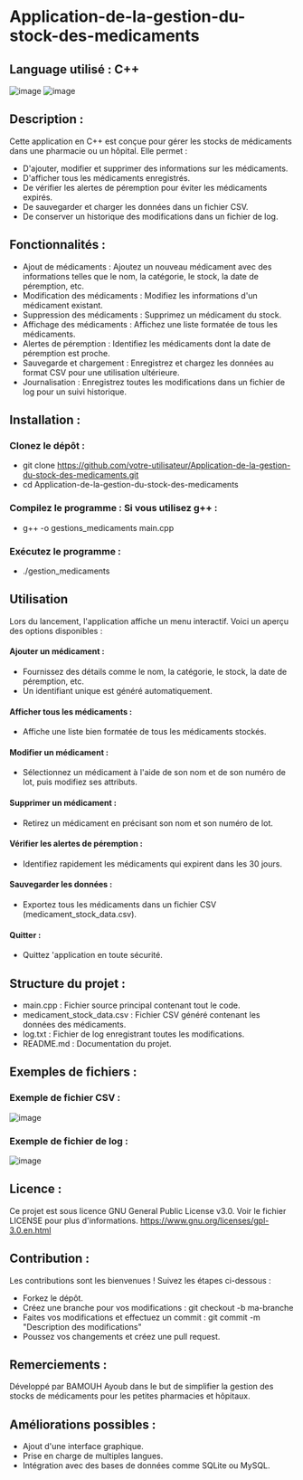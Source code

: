 # Application-de-la-gestion-du-stock-des-medicaments
## Language utilisé : C++
![image](https://github.com/user-attachments/assets/8bf72a67-ef9b-4680-a1d0-4782536ada90)
![image](https://github.com/user-attachments/assets/8e36526f-f47e-4fb5-aeb6-9b622353eb85)
## Description :
Cette application en C++ est conçue pour gérer les stocks de médicaments dans une pharmacie ou un hôpital. Elle permet :
- D'ajouter, modifier et supprimer des informations sur les médicaments.
- D'afficher tous les médicaments enregistrés.
- De vérifier les alertes de péremption pour éviter les médicaments expirés.
- De sauvegarder et charger les données dans un fichier CSV.
- De conserver un historique des modifications dans un fichier de log.
## Fonctionnalités :
- Ajout de médicaments : Ajoutez un nouveau médicament avec des informations telles que le nom, la catégorie, le stock, la date de péremption, etc.
- Modification des médicaments : Modifiez les informations d'un médicament existant.
- Suppression des médicaments : Supprimez un médicament du stock.
- Affichage des médicaments : Affichez une liste formatée de tous les médicaments.
- Alertes de péremption : Identifiez les médicaments dont la date de péremption est proche.
- Sauvegarde et chargement : Enregistrez et chargez les données au format CSV pour une utilisation ultérieure.
- Journalisation : Enregistrez toutes les modifications dans un fichier de log pour un suivi historique.
## Installation :
### Clonez le dépôt : 
- git clone https://github.com/votre-utilisateur/Application-de-la-gestion-du-stock-des-medicaments.git
- cd Application-de-la-gestion-du-stock-des-medicaments
### Compilez le programme : Si vous utilisez g++ :
- g++ -o gestions_medicaments main.cpp
### Exécutez le programme :
- ./gestion_medicaments
## Utilisation
Lors du lancement, l'application affiche un menu interactif. Voici un aperçu des options disponibles :
#### Ajouter un médicament :
- Fournissez des détails comme le nom, la catégorie, le stock, la date de péremption, etc.
- Un identifiant unique est généré automatiquement.
#### Afficher tous les médicaments :
- Affiche une liste bien formatée de tous les médicaments stockés.
#### Modifier un médicament :
- Sélectionnez un médicament à l'aide de son nom et de son numéro de lot, puis modifiez ses attributs.
#### Supprimer un médicament :
- Retirez un médicament en précisant son nom et son numéro de lot.
#### Vérifier les alertes de péremption :
- Identifiez rapidement les médicaments qui expirent dans les 30 jours.
#### Sauvegarder les données :
- Exportez tous les médicaments dans un fichier CSV (medicament_stock_data.csv).
#### Quitter :
- Quittez 'application en toute sécurité.

## Structure du projet :
- main.cpp : Fichier source principal contenant tout le code.
- medicament_stock_data.csv : Fichier CSV généré contenant les données des médicaments.
- log.txt : Fichier de log enregistrant toutes les modifications.
- README.md : Documentation du projet.
## Exemples de fichiers :
### Exemple de fichier CSV :
![image](https://github.com/user-attachments/assets/0f56cf1e-750f-4d39-8492-0374317fd684)
### Exemple de fichier de log :
![image](https://github.com/user-attachments/assets/cba8254c-e135-4dd6-b1ba-ef4ac260a40d)

## Licence :
Ce projet est sous licence GNU General Public License v3.0. Voir le fichier LICENSE pour plus d'informations. https://www.gnu.org/licenses/gpl-3.0.en.html

## Contribution :
Les contributions sont les bienvenues ! Suivez les étapes ci-dessous :
- Forkez le dépôt.
- Créez une branche pour vos modifications : git checkout -b ma-branche
- Faites vos modifications et effectuez un commit : git commit -m "Description des modifications"
- Poussez vos changements et créez une pull request.

## Remerciements :
Développé par BAMOUH Ayoub dans le but de simplifier la gestion des stocks de médicaments pour les petites pharmacies et hôpitaux.

## Améliorations possibles :
- Ajout d'une interface graphique.
- Prise en charge de multiples langues.
- Intégration avec des bases de données comme SQLite ou MySQL.
